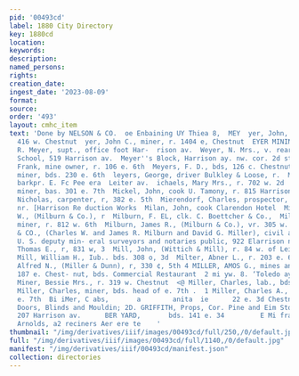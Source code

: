 ```yaml
---
pid: '00493cd'
label: 1880 City Directory
key: 1880cd
location: 
keywords: 
description: 
named_persons: 
rights: 
creation_date: 
ingest_date: '2023-08-09'
format: 
source: 
order: '493'
layout: cmhc_item
text: 'Done by NELSON & CO.  oe Enbaining UY Thiea 8,  MEY  yer, John, lab., bids.
  416 w. Chestnut  yer, John C., miner, r. 1404 e, Chestnut  EYER MINING CO. August
  R. Meyer, supt., office foot Har-  rison av.  Weyer, N. Mrs., v. rear 205 @, 8th  eyer
  School, 519 Harrison av.  Meyer''s Block, Harrison ay. nw. cor. 2d st. south  eyers,
  Frank, mine owner, r. 106 e. 6th  Meyers, F. D., bds, 126 c. Chestnut  Rane George,
  miner, bds. 230 e. 6th  leyers, George, driver Bulkley & Loose, r.  Michael, Simon,
  barkpr. E. Fc Pee era  Leiter av.  ichaels, Mary Mrs., r. 702 w. 2d  fichel, Charles,
  miner, bas. 301 e. 7th  Mickel, John, cook U. Tamony, r. 815 Harrison av.  Middiemas,
  Nicholas, carpenter, r, 382 e. 5th  Mierendorf, Charles, prospector, r. 2d xt. sonth
  nr. [Harrison Re duction Works  Milan, John, cook Clarendon Hotel  Milburn, Chartes
  W., (Milburn & Co.), r  Milburn, F. EL, clk. C. Boettcher & Co.,  Milburn, Isaac,
  miner, r. 812 w. 6th  Milburn, James R., (Milburn & Co.), vr. 305 w. 4th  MILBURN
  & CO., (Charles W. and James R. Milburn and David G. Miller), civil and mining engineers,
  U. S. deputy min- eral surveyors and notaries public, 922 Elarrison ny.  Milhoan,
  Thomas E., r, 831 w, 3  Mill, John, (Wittich & Mill), r. 84 w. of Leiter av.  ig}
  Mill, William H., Iub.. bds. 308 o, 3d  Milter, Abner L., r. 203 e. 6th  Miller,
  Alfred N., (Miller & Dunn), r, 330 ¢, 5th 4 MILLER, AMOS G., mines and mining machinery,
  187 e. Chest- nut, bds. Commercial Restaurant  2 mi yw. 8. ‘Toledo ay. nr. Chestnut  G
  Miner, Bessie Mrs., r. 319 w. Chestnut  <@ Miller, Charles, lab., bds. 511 n. Pine  ©
  Miller, Charles, miner, bds. head of e. 7th .  1 Miller, Charles A., miner, r. 773
  e. 7th  Bi iMer, C abs,       a        anita  ie      22 e. 3d Chestnut ne. cor.  mS        ai       ash,
  Doors, Blinds and Mouldin; 2D. GRIFFITH, Props, Cor. Pine and Eim Sto.  305 w. 4th
  207 Harrison av.      BER YARD,       bds. 141 e. 34         E Mi fram c) 1d Reported
  Arnolds, a2 reciners Aer ere te    '
thumbnail: "/img/derivatives/iiif/images/00493cd/full/250,/0/default.jpg"
full: "/img/derivatives/iiif/images/00493cd/full/1140,/0/default.jpg"
manifest: "/img/derivatives/iiif/00493cd/manifest.json"
collection: directories
---
```


